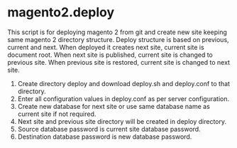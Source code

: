 # magento2.deploy
This script is for deploying magento 2 from git and create new site keeping same magento 2 directory structure. Deploy structure is based on previous, current and next. When deployed it creates next site, current site is document root. When next site is published, current site is changed to previous site. When previous site is restored, current site is changed to next site.

1. Create directory deploy and download deploy.sh and deploy.conf to that directory.
2. Enter all configuration values in deploy.conf as per server configuration.
3. Create new database for next site or use same database name as current site if not required.
4. Next site and previous site directory will be created in deploy directory.
5. Source database password is current site database password.
6. Destination database password is new database password.
